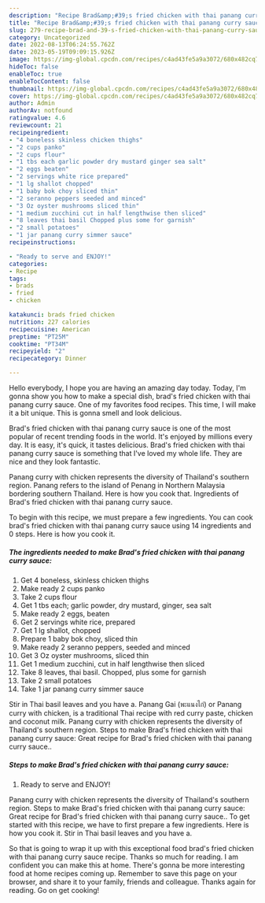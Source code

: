 ```yaml
---
description: "Recipe Brad&amp;#39;s fried chicken with thai panang curry sauce yang Very Delicious}"
title: "Recipe Brad&amp;#39;s fried chicken with thai panang curry sauce yang Very Delicious}"
slug: 279-recipe-brad-and-39-s-fried-chicken-with-thai-panang-curry-sauce-yang-very-delicious
category: Uncategorized
date: 2022-08-13T06:24:55.762Z
date: 2023-05-19T09:09:15.926Z
image: https://img-global.cpcdn.com/recipes/c4ad43fe5a9a3072/680x482cq70/brads-fried-chicken-with-thai-panang-curry-sauce-recipe-main-photo.jpg
hideToc: false
enableToc: true
enableTocContent: false
thumbnail: https://img-global.cpcdn.com/recipes/c4ad43fe5a9a3072/680x482cq70/brads-fried-chicken-with-thai-panang-curry-sauce-recipe-main-photo.jpg
cover: https://img-global.cpcdn.com/recipes/c4ad43fe5a9a3072/680x482cq70/brads-fried-chicken-with-thai-panang-curry-sauce-recipe-main-photo.jpg
author: Admin
authorAv: notfound
ratingvalue: 4.6
reviewcount: 21
recipeingredient:
- "4 boneless skinless chicken thighs"
- "2 cups panko"
- "2 cups flour"
- "1 tbs each garlic powder dry mustard ginger sea salt"
- "2 eggs beaten"
- "2 servings white rice prepared"
- "1 lg shallot chopped"
- "1 baby bok choy sliced thin"
- "2 seranno peppers seeded and minced"
- "3 Oz oyster mushrooms sliced thin"
- "1 medium zucchini cut in half lengthwise then sliced"
- "8 leaves thai basil Chopped plus some for garnish"
- "2 small potatoes"
- "1 jar panang curry simmer sauce"
recipeinstructions:

- "Ready to serve and ENJOY!"
categories:
- Recipe
tags:
- brads
- fried
- chicken

katakunci: brads fried chicken 
nutrition: 227 calories
recipecuisine: American
preptime: "PT25M"
cooktime: "PT34M"
recipeyield: "2"
recipecategory: Dinner

---
```



Hello everybody, I hope you are having an amazing day today. Today, I'm gonna show you how to make a special dish, brad&#39;s fried chicken with thai panang curry sauce. One of my favorites food recipes. This time, I will make it a bit unique. This is gonna smell and look delicious.

Brad&#39;s fried chicken with thai panang curry sauce is one of the most popular of recent trending foods in the world. It's enjoyed by millions every day. It is easy, it's quick, it tastes delicious. Brad&#39;s fried chicken with thai panang curry sauce is something that I've loved my whole life. They are nice and they look fantastic.

Panang curry with chicken represents the diversity of Thailand&#39;s southern region. Panang refers to the island of Penang in Northern Malaysia bordering southern Thailand. Here is how you cook that. Ingredients of Brad&#39;s fried chicken with thai panang curry sauce.


To begin with this recipe, we must prepare a few ingredients. You can cook brad&#39;s fried chicken with thai panang curry sauce using 14 ingredients and 0 steps. Here is how you cook it.

<!--inarticleads1-->

##### The ingredients needed to make Brad&#39;s fried chicken with thai panang curry sauce:

1. Get 4 boneless, skinless chicken thighs
1. Make ready 2 cups panko
1. Take 2 cups flour
1. Get 1 tbs each; garlic powder, dry mustard, ginger, sea salt
1. Make ready 2 eggs, beaten
1. Get 2 servings white rice, prepared
1. Get 1 lg shallot, chopped
1. Prepare 1 baby bok choy, sliced thin
1. Make ready 2 seranno peppers, seeded and minced
1. Get 3 Oz oyster mushrooms, sliced thin
1. Get 1 medium zucchini, cut in half lengthwise then sliced
1. Take 8 leaves, thai basil. Chopped, plus some for garnish
1. Take 2 small potatoes
1. Take 1 jar panang curry simmer sauce


Stir in Thai basil leaves and you have a. Panang Gai (พะแนงไก่) or Panang curry with chicken, is a traditional Thai recipe with red curry paste, chicken and coconut milk. Panang curry with chicken represents the diversity of Thailand&#39;s southern region. Steps to make Brad&#39;s fried chicken with thai panang curry sauce: Great recipe for Brad&#39;s fried chicken with thai panang curry sauce.. 

<!--inarticleads2-->

##### Steps to make Brad&#39;s fried chicken with thai panang curry sauce:


1. Ready to serve and ENJOY!

Panang curry with chicken represents the diversity of Thailand&#39;s southern region. Steps to make Brad&#39;s fried chicken with thai panang curry sauce: Great recipe for Brad&#39;s fried chicken with thai panang curry sauce.. To get started with this recipe, we have to first prepare a few ingredients. Here is how you cook it. Stir in Thai basil leaves and you have a. 

So that is going to wrap it up with this exceptional food brad&#39;s fried chicken with thai panang curry sauce recipe. Thanks so much for reading. I am confident you can make this at home. There's gonna be more interesting food at home recipes coming up. Remember to save this page on your browser, and share it to your family, friends and colleague. Thanks again for reading. Go on get cooking!
